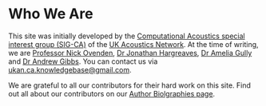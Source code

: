 # Who We Are

This site was initially developed by the [Computational Acoustics special interest group (SIG-CA)](https://acoustics.ac.uk/sigs/computational-acoustics/) of the [UK Acoustics Network](https://acoustics.ac.uk/). At the time of writing, we are [Professor Nick Ovenden](https://iris.ucl.ac.uk/iris/browse/profile?upi=NCOVE55), [Dr Jonathan Hargreaves](https://www.salford.ac.uk/our-staff/jonathan-hargreaves), [Dr Amelia Gully](https://ameliagully.com/) and [Dr Andrew Gibbs](http://www.homepages.ucl.ac.uk/~ucahagi/). You can contact us via [ukan.ca.knowledgebase@gmail.com](mailto:ukan.ca.knowledgebase@gmail.com).

We are grateful to all our contributors for their hard work on this site. Find out all about our contributors on our [Author Biolgraphies page](community/bios).

